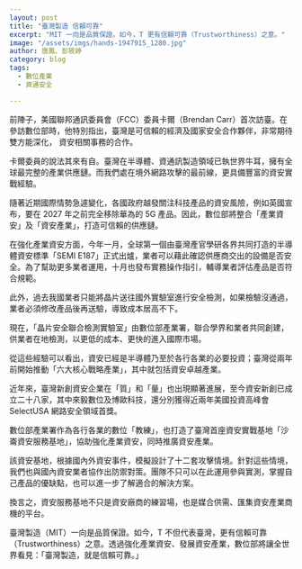 ```yaml
---
layout: post
title: "臺灣製造 信賴可靠"
excerpt: "MIT 一向是品質保證。如今，T 更有信賴可靠（Trustworthiness）之意。"
image: "/assets/imgs/hands-1947915_1280.jpg"
author: 唐鳳、彭筱婷
category: blog
tags:
  - 數位產業
  - 資通安全

---
```


前陣子，美國聯邦通訊委員會（FCC）委員卡爾（Brendan Carr）首次訪臺。在參訪數位部時，他特別指出，臺灣是可信賴的經濟及國家安全合作夥伴，非常期待雙方能深化， 資安相關事務的合作。

卡爾委員的說法其來有自。臺灣在半導體、資通訊製造領域已執世界牛耳，擁有全球最完整的產業供應鏈。而我們處在境外網路攻擊的最前線，更具備豐富的資安實戰經驗。

隨著近期國際情勢急遽變化，各國政府越發關注科技產品的資安風險，例如英國宣布，要在 2027 年之前完全移除華為的 5G 產品。因此，數位部將整合「產業資安」及「資安產業」，打造可信賴的供應鏈。

在強化產業資安方面，今年一月，全球第一個由臺灣產官學研各界共同打造的半導體資安標準「SEMI E187」正式出爐，業者可以藉此確認供應商交出的設備是否安全。為了幫助更多業者運用，十月也發布實務操作指引，輔導業者評估產品是否符合規範。

此外，過去我國業者只能將晶片送往國外實驗室進行安全檢測，如果檢驗沒通過，業者必須修改產品後再送驗，導致成本居高不下。

現在，「晶片安全聯合檢測實驗室」由數位部產業署，聯合學界和業者共同創建，供業者在地檢測，以更低的成本、更快的進入國際市場。

從這些經驗可以看出，資安已經是半導體乃至於各行各業的必要投資；臺灣從兩年前開始推動「六大核心戰略產業」，其中就包括資安卓越產業。

近年來，臺灣新創資安企業在「質」和「量」也出現顯著進展，至今資安新創已成立二十八家，其中來毅數位及博歐科技，還分別獲得近兩年美國投資高峰會 SelectUSA 網路安全領域首獎。

數位部產業署作為各行各業的數位「教練」，也打造了臺灣首座資安實戰基地「沙崙資安服務基地」，協助強化產業資安，同時推廣資安產業。

該資安基地，根據國內外資安事件，模擬設計了十二套攻擊情境。針對這些情境，我們也與國內資安業者協作出防禦對策。團隊不只可以在此運用參與實測，掌握自己產品的優缺點，也可以進一步了解適合的解決方案。

換言之，資安服務基地不只是資安廠商的練習場，也是媒合供需、匯集資安產業商機的平台。

臺灣製造（MIT）一向是品質保證。如今，T 不但代表臺灣，更有信賴可靠（Trustworthiness）之意。透過強化產業資安、發展資安產業，數位部將讓全世界看見：「臺灣製造，就是信賴可靠。」
